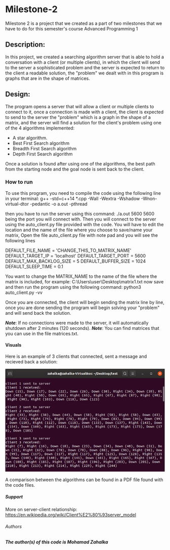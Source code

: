 # Milestone-2
Milestone 2 is a project that we created as a part of two milestones that we have to do for this semester's course Advanced Programming 1

## Description:

In this project, we created a searching algorithm server that is able to hold a conversation with a client (or multiple clients), in which the client will send to the server a sophisticated problem and the server is expected to return to the client a readable solution, the "problem" we dealt with in this program is graphs that are in the shape of matrices.

Design: 
-
The program opens a server that will allow a client or multiple clients to connect to it, once a connection is made with a client, the client is expected to send to the server the "problem" which is a graph in the shape of a matrix, and the server will find a solution for the client's problem using one of the 4 algorithms implemented:
- A star algorithm.
- Best First Search algorithm
- Breadth First Search algorithm
- Depth First Search algorithm

Once a solution is found after using one of the algorithms, the best path from the starting node and the goal node is sent back to the client.

### How to run

To use this program, you need to compile the code using the following line in your terminal: g++ -std=c++14 *.cpp -Wall -Wextra -Wshadow -Wnon-virtual-dtor -pedantic -o a.out -pthread

then you have to run the server using this command: ./a.out 5600
5600 being the port you will connect with.
Then you will connect to the server using the auto_client.py file provided with the code.
You will have to edit the location and the name of the file where you choose to save/name your matrix, 
Open the file auto_client.py file with note pad and you will see the following lines 

DEFAULT_FILE_NAME = 'CHANGE_THIS_TO_MATRIX_NAME'
DEFAULT_TARGET_IP = 'localhost'
DEFAULT_TARGET_PORT = 5600
DEFAULT_MAX_BACKLOG_SIZE = 5
DEFAULT_BUFFER_SIZE = 1024
DEFAULT_SLEEP_TIME = 0.1

You want to change the MATRIX_NAME to the name of the file where the matrix is included, for example: C:\Users\user\Desktop\matrix1.txt
now save and then run the program using the following command: python3 auto_client.py -vv 

Once you are connected, the client will begin sending the matrix line by line, once you are done sending the program will begin solving your "problem" and will send back the solution.

**_Note_**: If no connections were made to the server, it will automatically shutdown after 2 minutes (120 seconds).
**_Note_**: You can find matrices that you can use in the file matrices.txt.

#### Visuals

Here is an example of 3 clients that connected, sent a message and recieved back a solution:

![Clients exmaple](https://github.com/mohamadzah/Milestone-2/blob/master/exampleRun.PNG)

A comparison between the algorithms can be found in a PDF file found with the code files.

##### Support

More on server-client relationship: https://en.wikipedia.org/wiki/Client%E2%80%93server_model

###### Authors

***The author(s) of this code is Mohamad Zahalka***


